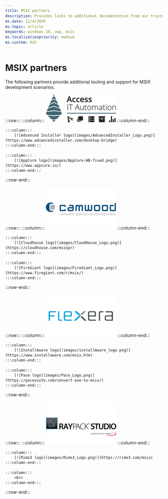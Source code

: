```yaml
---
title: MSIX partners
description: Provides links to additional documentation from our trusted partners on MSIX tooling and support.
ms.date: 12/4/2020
ms.topic: article
keywords: windows 10, uwp, msix
ms.localizationpriority: medium
ms.custom: RS5
---
```


# MSIX partners

The following partners provide additional tooling and support for MSIX development scenarios.

:::row:::
    :::column:::
        [![Access IT Automation logo](images/AccessITAutomationLogoTransp.png)](http://info.accessitautomation.com/ty-evergreen-it-webinar-0)
    :::column-end:::

    :::column:::
        [![Advanced Installer logo](images/AdvancedInstaller_Logo.png)](https://www.advancedinstaller.com/desktop-bridge)
    :::column-end:::
    
    :::column:::
        [![AppCure logo](images/AppCure-WB-fixed.png)](https://www.appcure.io/)
    :::column-end:::
:::row-end:::

:::row:::
    :::column:::
        [![Camwood logo](images/Camwood_Logo_2.png)](http://camwood.com/windows-10/)
    :::column-end:::

    :::column:::
        [![Cloudhouse logo](images/CloudHouse_Logo.png)](https://cloudhouse.com/msixpr)
    :::column-end:::
    
    :::column:::
        [![FireGiant logo](images/FireGiant_Logo.png)](https://www.firegiant.com/r/msix/)
    :::column-end:::
:::row-end:::

:::row:::
    :::column:::
        [![Flexera logo](images/Flexera_Logo.png)](https://www.flexera.com/company/news/press-releases/Flexera-Launches-Support-for-Microsofts-MSIX.html)
    :::column-end:::

    :::column:::
        [![InstallAware logo](images/installAware_logo.png)](https://www.installaware.com/msix.htm)    
    :::column-end:::
    
    :::column:::
        [![Pace logo](images/Pace_Logo.png)](https://pacesuite.com/convert-exe-to-msix/)
    :::column-end:::
:::row-end:::

:::row:::
    :::column:::
        [![Raynet logo](images/RayPackStudio_Logo_offset.png)](https://raynet.de/en/msix/)
    :::column-end:::

    :::column:::
        [![Rimo3 logo](images/Rimo3_Logo.png)](https://rimo3.com/msix)
    :::column-end:::

    :::column:::
        <br>
    :::column-end:::
:::row-end:::

<!--
:::row:::
    :::column:::
        ![Access IT Automation logo](images/AccessITAutomationLogoTransp.png)<br>
        [Learn more](http://info.accessitautomation.com/ty-evergreen-it-webinar-0)
    :::column-end:::

    :::column:::
        ![Advanced Installer logo](images/AdvancedInstaller_Logo.png)<br>
        [Learn more](https://www.advancedinstaller.com/desktop-bridge)
    :::column-end:::
    
    :::column:::
        ![appCure logo](images/AppCure-WB.png)<br>
        [Learn more)](https://www.appcure.io/)
    :::column-end:::
:::row-end:::

:::row:::
    :::column:::
        ![Camwood logo](images/Camwood_Logo_2.png)<br>
        [Learn more](http://camwood.com/windows-10/)
    :::column-end:::

    :::column:::
        ![Cloudhouse logo](images/CloudHouse_Logo.png)<br>
        [Learn more)](https://cloudhouse.com/msixpr)
    :::column-end:::
    
    :::column:::
        [!FireGiant logo](images/FireGiant_Logo.png)<br>
        [Learn more](https://www.firegiant.com/r/msix/)
    :::column-end:::
:::row-end:::

:::row:::
    :::column:::
        ![Flexera logo](images/Flexera_Logo.png)<br>
        [Learn more](https://www.flexera.com/company/news/press-releases/Flexera-Launches-Support-for-Microsofts-MSIX.html)
    :::column-end:::

    :::column:::
        ![installAware logo](images/installAware_logo.png)<br>
        [Learn more](https://www.installaware.com/msix.htm)
    :::column-end:::
    
    :::column:::
        [!Pace logo](images/Pace_Logo.png)<br>
        [Learn more](https://pacesuite.com/convert-exe-to-msix/)
    :::column-end:::
:::row-end:::

:::row:::
    :::column:::
        ![Raynet logo](images/RayPackStudio_Logo_offset.png)<br>
        [Learn more](https://raynet.de/en/msix/)
    :::column-end:::

    :::column:::
        ![Rimo3 logo](images/Rimo3_Logo.png)<br>
        [Learn more](https://rimo3.com/msix)
    :::column-end:::
:::row-end:::
-->

<!--
:::row:::
    :::column:::
        [![Access IT Automation logo](images/AccessITAutomationLogoTransp.png)](http://info.accessitautomation.com/ty-evergreen-it-webinar-0)
    :::column-end:::

    :::column:::
        [![Advanced Installer logo](images/AdvancedInstaller_Logo.png)](https://www.advancedinstaller.com/desktop-bridge)
    :::column-end:::
    
    :::column:::
        [![appCure logo](images/AppCure-WB.png)](https://www.appcure.io/)
    :::column-end:::
:::row-end:::

:::row:::
    :::column:::
        [![Camwood logo](images/Camwood_Logo_2.png)](http://camwood.com/windows-10/)
    :::column-end:::

    :::column:::
        [![Cloudhouse logo](images/CloudHouse_Logo.png)](https://cloudhouse.com/msixpr)
    :::column-end:::
    
    :::column:::
        [![FireGiant logo](images/FireGiant_Logo.png)](https://www.firegiant.com/r/msix/)
    :::column-end:::
:::row-end:::

:::row:::
    :::column:::
        [![Flexera logo](images/Flexera_Logo.png)](https://www.flexera.com/company/news/press-releases/Flexera-Launches-Support-for-Microsofts-MSIX.html)
    :::column-end:::

    :::column:::
        [![installAware logo](images/installAware_logo.png)](https://www.installaware.com/msix.htm)    
    :::column-end:::
    
    :::column:::
        [![Pace logo](images/Pace_Logo.png)](https://pacesuite.com/convert-exe-to-msix/)
    :::column-end:::
:::row-end:::

:::row:::
    :::column:::
        [![Raynet logo](images/RayPackStudio_Logo_offset.png)](https://raynet.de/en/msix/)
    :::column-end:::

    :::column:::
        [![Rimo3 logo](images/Rimo3_Logo.png)](https://rimo3.com/msix)
    :::column-end:::
:::row-end:::
-->


<!--
    :::column:::
     [![Apptimized logo](images/Apptimized_Logo.png)](https://www.apptimized.com/solutions/)  
    :::column-end:::
-->

<!--
    :::column:::
	[![Emco logo](images/EMCO_Software_Logo.png)](https://emcosoftware.com/msi-package-builder)
    :::column-end:::
-->
